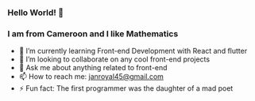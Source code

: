 ### Hello World! 👋
### I am from Cameroon and I like Mathematics

- 🌱 I’m currently learning Front-end Development with React and flutter
- 👯 I’m looking to collaborate on any cool front-end projects
- 💬 Ask me about anything related to front-end
- 📫 How to reach me: janroyal45@gmail.com
- ⚡ Fun fact: The first programmer was the daughter of a mad poet


